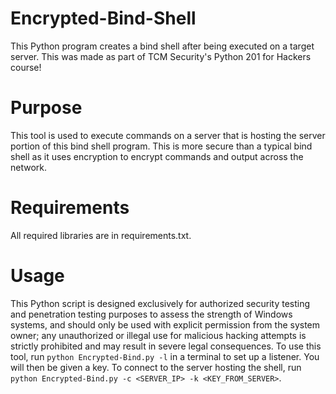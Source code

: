 # Encrypted-Bind-Shell
This Python program creates a bind shell after being executed on a target server. This was made as part of TCM Security's Python 201 for Hackers course!

# Purpose
This tool is used to execute commands on a server that is hosting the server portion of this bind shell program. This is more secure than a typical bind shell as it uses encryption to encrypt commands and output across the network.

# Requirements
All required libraries are in requirements.txt.

# Usage
This Python script is designed exclusively for authorized security testing and penetration testing purposes to assess the strength of Windows systems, and should only be used with explicit permission from the system owner; any unauthorized or illegal use for malicious hacking attempts is strictly prohibited and may result in severe legal consequences. To use this tool, run `python Encrypted-Bind.py -l` in a terminal to set up a listener. You will then be given a key. To connect to the server hosting the shell, run `python Encrypted-Bind.py -c <SERVER_IP> -k <KEY_FROM_SERVER>`.
